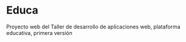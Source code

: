 # Educa
Proyecto web del Taller de desarrollo de aplicaciones web, plataforma educativa, primera versión
